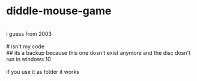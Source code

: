 # diddle-mouse-game
<br> i guess from 2003
<br>
<br> # isn't my code 
<br> ## its a backup because this one dosn't exist anymore and the disc dosn't run in windows 10
<br>
<br> if you use it as folder it works
